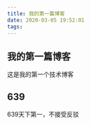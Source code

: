 ```yaml
---
title: 我的第一篇博客
date: 2020-03-05 19:52:01
tags:
---
```

## 我的第一篇博客
这是我的第一个技术博客


## 639
639天下第一，不接受反驳